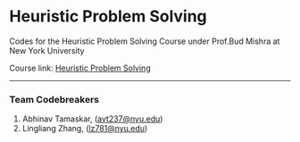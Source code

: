 # Heuristic Problem Solving
Codes for the Heuristic Problem Solving Course under Prof.Bud Mishra at New York University

Course link: [Heuristic Problem Solving](https://cs.nyu.edu/mishra/COURSES/14.HEUPR/14.heupr.html "HPS - NYU")

___

### Team Codebreakers

1. Abhinav Tamaskar, (avt237@nyu.edu)
2. Lingliang Zhang, (lz781@nyu.edu)
